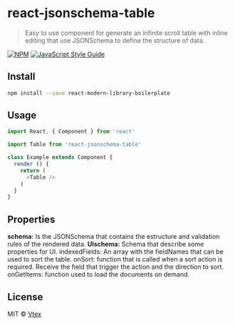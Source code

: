 
# react-jsonschema-table

> Easy to use component for generate an infinite scroll table with inline editing that use JSONSchema to define the structure of data.

[![NPM](https://img.shields.io/npm/v/react-modern-library-boilerplate.svg)](https://www.npmjs.com/package/react-modern-library-boilerplate) [![JavaScript Style Guide](https://img.shields.io/badge/code_style-standard-brightgreen.svg)](https://standardjs.com)

## Install

```bash
npm install --save react-modern-library-boilerplate
```

## Usage

```js
import React, { Component } from 'react'

import Table from 'react-jsonschema-table'

class Example extends Component {
  render () {
    return (
      <Table />
    )
  }
}
```
## Properties

**schema:** Is the JSONSchema that contains the estructure and validation rules of the rendered data.
**UIschema:** Schema that describe some properties for UI.
indexedFields: An array with the fieldNames that can be used to sort the table.
onSort: function that is called when a sort action is required. Receive the field that trigger the action and the direction to sort.
onGetItems: function used to load the documents on demand.

## License

MIT © [Vtex](https://github.com/transitive-bullshit)

